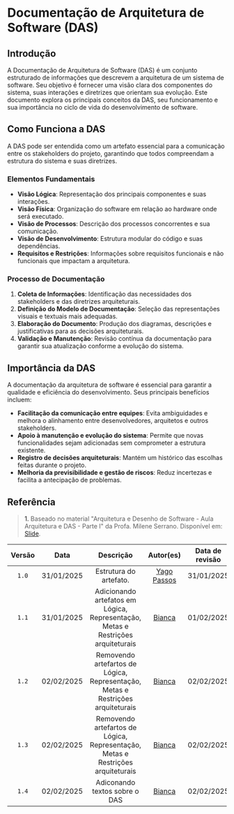 # Documentação de Arquitetura de Software (DAS)

## Introdução
A Documentação de Arquitetura de Software (DAS) é um conjunto estruturado de informações que descrevem a arquitetura de um sistema de software. Seu objetivo é fornecer uma visão clara dos componentes do sistema, suas interações e diretrizes que orientam sua evolução. Este documento explora os principais conceitos da DAS, seu funcionamento e sua importância no ciclo de vida do desenvolvimento de software.

## Como Funciona a DAS
A DAS pode ser entendida como um artefato essencial para a comunicação entre os stakeholders do projeto, garantindo que todos compreendam a estrutura do sistema e suas diretrizes.

### Elementos Fundamentais
- **Visão Lógica**: Representação dos principais componentes e suas interações.
- **Visão Física**: Organização do software em relação ao hardware onde será executado.
- **Visão de Processos**: Descrição dos processos concorrentes e sua comunicação.
- **Visão de Desenvolvimento**: Estrutura modular do código e suas dependências.
- **Requisitos e Restrições**: Informações sobre requisitos funcionais e não funcionais que impactam a arquitetura.

### Processo de Documentação
1. **Coleta de Informações**: Identificação das necessidades dos stakeholders e das diretrizes arquiteturais.
2. **Definição do Modelo de Documentação**: Seleção das representações visuais e textuais mais adequadas.
3. **Elaboração do Documento**: Produção dos diagramas, descrições e justificativas para as decisões arquiteturais.
4. **Validação e Manutenção**: Revisão contínua da documentação para garantir sua atualização conforme a evolução do sistema.

## Importância da DAS
A documentação da arquitetura de software é essencial para garantir a qualidade e eficiência do desenvolvimento. Seus principais benefícios incluem:
- **Facilitação da comunicação entre equipes**: Evita ambiguidades e melhora o alinhamento entre desenvolvedores, arquitetos e outros stakeholders.
- **Apoio à manutenção e evolução do sistema**: Permite que novas funcionalidades sejam adicionadas sem comprometer a estrutura existente.
- **Registro de decisões arquiteturais**: Mantém um histórico das escolhas feitas durante o projeto.
- **Melhoria da previsibilidade e gestão de riscos**: Reduz incertezas e facilita a antecipação de problemas.

## Referência
> <a>1.</a> Baseado no material "Arquitetura e Desenho de Software - Aula Arquitetura e DAS - Parte I" da Profa. Milene Serrano. Disponível em: [Slide](https://aprender3.unb.br/pluginfile.php/2928961/mod_page/content/1/Arquitetura%20e%20Desenho%20de%20Software%20-%20Aula%20Arquitetura%20e%20DAS%20-%20Parte%20I%20-%20Profa.%20Milene.pdf). <br>

| Versão | Data | Descrição | Autor(es) | Data de revisão | Revisor(es) |
| :-: | :-: | :-: | :-: | :-: | :-: |
| `1.0` | 31/01/2025  | Estrutura do artefato. | [Yago Passos](https://github.com/yagompassos) | 31/01/2025  |[Bianca](https://github.com/BiancaPatrocinio7) |
| `1.1` | 31/01/2025  | Adicionando artefatos em Lógica, Representação, Metas e Restrições arquiteturais | [Bianca](https://github.com/BiancaPatrocinio7)  | 01/02/2025  |  [Vitor Feijó](https://github.com/vitorfleonardo)|
| `1.2` | 02/02/2025  | Removendo artefartos de  Lógica, Representação, Metas e Restrições arquiteturais | [Bianca](https://github.com/BiancaPatrocinio7)  | 02/02/2025 | [Yago Passos](https://github.com/yagompassos)  |
| `1.3` | 02/02/2025  | Removendo artefartos de  Lógica, Representação, Metas e Restrições arquiteturais | [Bianca](https://github.com/BiancaPatrocinio7)  | 02/02/2025  |  [Vitor Feijó](https://github.com/vitorfleonardo) |
| `1.4` | 02/02/2025  | Adiconando textos sobre o DAS | [Bianca](https://github.com/BiancaPatrocinio7)  | 02/02/2025  | [Gabriel Moura](https://github.com/thegm445) |